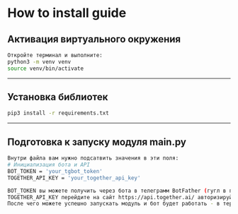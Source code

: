 
# How to install guide

## Активация виртуального окружения
```bash
Откройте терминал и выполните:
python3 -m venv venv
source venv/bin/activate
```

---

## Установка библиотек
```bash
pip3 install -r requirements.txt
```

---

## Подготовка к запуску модуля main.py
```bash
Внутри файла вам нужно подсатвить значения в эти поля:
# Инициализация бота и API
BOT_TOKEN = 'your_tgbot_token'
TOGETHER_API_KEY = 'your_together_api_key'

BOT_TOKEN вы можете получить через бота в телеграмм BotFather (гугл в помощь)
TOGETHER_API_KEY перейдите на сайт https://api.together.ai/ авторизируйтесь и сразу же вам выдадут ключ, подставьте его в эту переменную
После чего можете успешно запускать модуль и бот будет работать - в терминале python3 main.py
```
